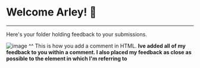 # Welcome Arley! 👋 
--------------------------------------------------------------------
Here's your folder holding feedback to your submissions.

![image](https://github.com/AGENTno6/mesa_ffg_work_folder/assets/114108199/1edfe20b-12c1-40e6-85cb-01391cd6cde9)
^^ This is how you add a comment in HTML. 
**Ive added all of my feedback to you within a comment. I also placed  my feedback as close as possible to the element in which I'm referring to**
